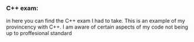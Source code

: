 ### C++ exam:
in here you can find the C++ exam I had to take. This is an example of my provincency with C++. I am aware of certain aspects of my code not being up to proffesional standard
